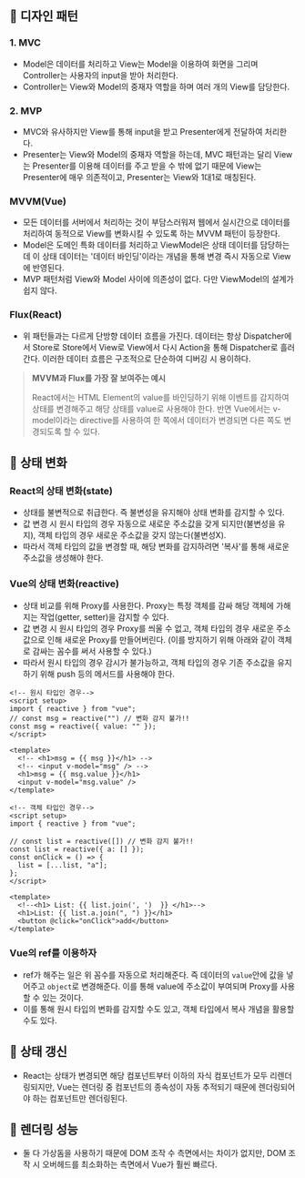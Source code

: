 ## 📌 디자인 패턴

### 1. MVC

- Model은 데이터를 처리하고 View는 Model을 이용하여 화면을 그리며 Controller는 사용자의 input을 받아 처리한다.
- Controller는 View와 Model의 중재자 역할을 하며 여러 개의 View를 담당한다.

### 2. MVP

- MVC와 유사하지만 View를 통해 input을 받고 Presenter에게 전달하여 처리한다.
- Presenter는 View와 Model의 중재자 역할을 하는데, MVC 패턴과는 달리 View는 Presenter를 이용해 데이터를 주고 받을 수 밖에 없기 때문에 View는 Presenter에 매우 의존적이고, Presenter는 View와 1대1로 매칭된다.

### MVVM(Vue)

- 모든 데이터를 서버에서 처리하는 것이 부담스러워져 웹에서 실시간으로 데이터를 처리하여 동적으로 View를 변화시킬 수 있도록 하는 MVVM 패턴이 등장한다.
- Model은 도메인 특화 데이터를 처리하고 ViewModel은 상태 데이터를 담당하는데 이 상태 데이터는 '데이터 바인딩'이라는 개념을 통해 변경 즉시 자동으로 View에 반영된다.
- MVP 패턴처럼 View와 Model 사이에 의존성이 없다. 다만 ViewModel의 설계가 쉽지 않다.

### Flux(React)

- 위 패턴들과는 다르게 단방향 데이터 흐름을 가진다. 데이터는 항상 Dispatcher에서 Store로 Store에서 View로 View에서 다시 Action을 통해 Dispatcher로 흘러간다. 이러한 데이터 흐름은 구조적으로 단순하여 디버깅 시 용이하다.

> **MVVM과 Flux를 가장 잘 보여주는 예시**
>
> React에서는 HTML Element의 value를 바인딩하기 위해 이벤트를 감지하여 상태를 변경해주고 해당 상태를 value로 사용해야 한다. 반면 Vue에서는 v-model이라는 directive를 사용하여 한 쪽에서 데이터가 변경되면 다른 쪽도 변경되도록 할 수 있다.

## 📌 상태 변화

### React의 상태 변화(state)

- 상태를 불변적으로 취급한다. 즉 불변성을 유지해야 상태 변화를 감지할 수 있다.
- 값 변경 시 원시 타입의 경우 자동으로 새로운 주소값을 갖게 되지만(불변성을 유지), 객체 타입의 경우 새로운 주소값을 갖지 않는다(불변성X).
- 따라서 객체 타입의 값을 변경할 때, 해당 변화를 감지하려면 '복사'를 통해 새로운 주소값을 생성해야 한다.

### Vue의 상태 변화(reactive)

- 상태 비교를 위해 Proxy를 사용한다. Proxy는 특정 객체를 감싸 해당 객체에 가해지는 작업(getter, setter)을 감지할 수 있다.
- 값 변경 시 원시 타입의 경우 Proxy를 씌울 수 없고, 객체 타입의 경우 새로운 주소값으로 인해 새로운 Proxy를 만들어버린다. (이를 방지하기 위해 아래와 같이 객체로 감싸는 꼼수를 써서 사용할 수 있다.)
- 따라서 원시 타입의 경우 감시가 불가능하고, 객체 타입의 경우 기존 주소값을 유지하기 위해 push 등의 메서드를 사용해야 한다.

```vue
<!-- 원시 타입인 경우-->
<script setup>
import { reactive } from "vue";
// const msg = reactive("") // 변화 감지 불가!!
const msg = reactive({ value: "" });
</script>

<template>
  <!-- <h1>msg = {{ msg }}</h1> -->
  <!-- <input v-model="msg" /> -->
  <h1>msg = {{ msg.value }}</h1>
  <input v-model="msg.value" />
</template>
```

```vue
<!-- 객체 타입인 경우-->
<script setup>
import { reactive } from "vue";

// const list = reactive([]) // 변화 감지 불가!!
const list = reactive({ a: [] });
const onClick = () => {
  list = [...list, "a"];
};
</script>

<template>
  <!--<h1> List: {{ list.join(', ')  }} </h1>-->
  <h1>List: {{ list.a.join(", ") }}</h1>
  <button @click="onClick">add</button>
</template>
```

### Vue의 ref를 이용하자

- ref가 해주는 일은 위 꼼수를 자동으로 처리해준다. 즉 데이터의 `value`안에 값을 넣어주고 `object`로 변경해준다. 이를 통해 value에 주소값이 부여되며 Proxy를 사용할 수 있는 것이다.
- 이를 통해 원시 타입의 변화를 감지할 수도 있고, 객체 타입에서 복사 개념을 활용할 수도 있다.

## 📌 상태 갱신

- React는 상태가 변경되면 해당 컴포넌트부터 이하의 자식 컴포넌트가 모두 리렌더링되지만, Vue는 렌더링 중 컴포넌트의 종속성이 자동 추적되기 때문에 렌더링되어야 하는 컴포넌트만 렌더링된다.

## 📌 렌더링 성능

- 둘 다 가상돔을 사용하기 때문에 DOM 조작 수 측면에서는 차이가 없지만, DOM 조작 시 오버헤드를 최소화하는 측면에서 Vue가 훨씬 빠르다.
